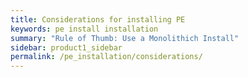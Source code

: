```yaml
---
title: Considerations for installing PE
keywords: pe install installation
summary: "Rule of Thumb: Use a Monolithich Install"
sidebar: product1_sidebar
permalink: /pe_installation/considerations/
---
```

